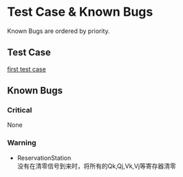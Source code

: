 # Test Case & Known Bugs
Known Bugs are ordered by priority.  
## Test Case
[first test case][1]

[1]:/rom/rom.mem
## Known Bugs
### Critical
None
### Warning 
- ReservationStation  
没有在清零信号到来时，将所有的Qk,Qj,Vk,Vj等寄存器清零
